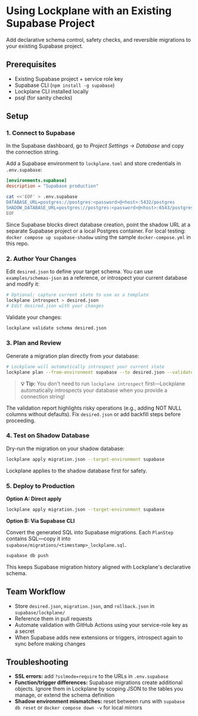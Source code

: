 # Using Lockplane with an Existing Supabase Project

Add declarative schema control, safety checks, and reversible migrations to your existing Supabase project.

## Prerequisites

- Existing Supabase project + service role key
- Supabase CLI (`npm install -g supabase`)
- Lockplane CLI installed locally
- psql (for sanity checks)

## Setup

### 1. Connect to Supabase

In the Supabase dashboard, go to *Project Settings → Database* and copy the connection string.

Add a Supabase environment to `lockplane.toml` and store credentials in `.env.supabase`:

```toml
[environments.supabase]
description = "Supabase production"
```

```bash
cat <<'EOF' > .env.supabase
DATABASE_URL=postgres://postgres:<password>@<host>:5432/postgres
SHADOW_DATABASE_URL=postgres://postgres:<password>@<host>:6543/postgres
EOF
```

Since Supabase blocks direct database creation, point the shadow URL at a separate Supabase project or a local Postgres container. For local testing: `docker compose up supabase-shadow` using the sample `docker-compose.yml` in this repo.

### 2. Author Your Changes

Edit `desired.json` to define your target schema. You can use `examples/schemas-json` as a reference, or introspect your current database and modify it:

```bash
# Optional: capture current state to use as a template
lockplane introspect > desired.json
# Edit desired.json with your changes
```

Validate your changes:
```bash
lockplane validate schema desired.json
```

### 3. Plan and Review

Generate a migration plan directly from your database:

```bash
# Lockplane will automatically introspect your current state
lockplane plan --from-environment supabase --to desired.json --validate > migration.json
```

> **💡 Tip:** You don't need to run `lockplane introspect` first—Lockplane automatically introspects your database when you provide a connection string!

The validation report highlights risky operations (e.g., adding NOT NULL columns without defaults). Fix `desired.json` or add backfill steps before proceeding.

### 4. Test on Shadow Database

Dry-run the migration on your shadow database:

```bash
lockplane apply migration.json --target-environment supabase
```

Lockplane applies to the shadow database first for safety.

### 5. Deploy to Production

**Option A: Direct apply**
```bash
lockplane apply migration.json --target-environment supabase
```

**Option B: Via Supabase CLI**

Convert the generated SQL into Supabase migrations. Each `PlanStep` contains SQL—copy it into `supabase/migrations/<timestamp>_lockplane.sql`.

```bash
supabase db push
```

This keeps Supabase migration history aligned with Lockplane's declarative schema.

## Team Workflow

- Store `desired.json`, `migration.json`, and `rollback.json` in `supabase/lockplane/`
- Reference them in pull requests
- Automate validation with GitHub Actions using your service-role key as a secret
- When Supabase adds new extensions or triggers, introspect again to sync before making changes

## Troubleshooting

- **SSL errors:** add `?sslmode=require` to the URLs in `.env.supabase`
- **Function/trigger differences:** Supabase migrations create additional objects. Ignore them in Lockplane by scoping JSON to the tables you manage, or extend the schema definition
- **Shadow environment mismatches:** reset between runs with `supabase db reset` or `docker compose down -v` for local mirrors
